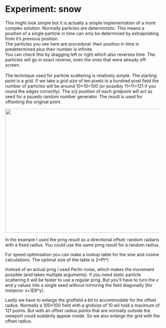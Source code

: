 <!--
  id: 2578
  date: 2014-04-26
  modified: 2017-01-17
  slug: experiment-snow
  type: post
  excerpt: <p>A simple implementation of procedural particle scattering: an infinite field of snow falling upward.</p>
  categories: uncategorized
  tags: Perlin Noise, cool shit, experiment, particles
  metaDescription: A simple implementation of procedural particle scattering: an infinite field of snow falling upward.
  inCv: 
  inPortfolio: 
  dateFrom: 
  dateTo: 
  related: experiment-bezier experiment-blob experiment-boids experiment-clouds experiment-ff experiment-fire experiment-flowfield experiment-glass experiment-grid experiment-heart experiment-marbles experiment-plasma experiment-radialdifference experiment-snow experiment-spiralmap experiment-starzoom experiment-touches experiment-vertical experiment-voronoi
-->

# Experiment: snow

<p>This might look simple but it is actually a simple implementation of a more complex solution. Normally particles are deterministic. This means a position of a single particle in time can only be determined by extrapolating from it&#8217;s previous position.<br />
The particles you see here are procedural: their position in time is predetermined plus their number is infinite.<br />
You can check this by dragging left or right which also reverses time. The particles will go in exact reverse, even the ones that were already off-screen.<br />
<!--more--><br />
The technique used for particle scattering is relatively simple. The starting point is a grid. If we take a grid size of ten pixels in a hundred pixel field the number of particles will be around 10&#215;10=100 (or possibly 11&#215;11=121 if you round the edges correctly). The x/y position of each gridpoint will act as seed for a psuedo random number generator. The result is used for offsetting the original point.</p>
<p><img src="https://res.cloudinary.com/dn1rmdjs5/image/upload/v1566568756/rv/Artboard-1.png" alt="" width="760" height="400" class="alignnone size-full" srcset="https://ronvalstar.nlhttps://res.cloudinary.com/dn1rmdjs5/image/upload/v1566568756/rv/Artboard-1.png 760w, https://ronvalstar.nlhttps://res.cloudinary.com/dn1rmdjs5/image/upload/v1566568756/rv/Artboard-1-300x158.png 300w" sizes="(max-width: 760px) 100vw, 760px" /></p>
<p>In the example I used the prng result as a directional offset: random radians with a fixed radius. You could use the same prng result for a random radius.</p>
<p>For speed optimisation you can make a lookup table for the sine and cosine calculations. The optimal size of the table is 2*Pi*r.</p>
<p>Instead of an actual prng I used Perlin noise, which makes the movement possible (and takes multiple arguments). If you need static particle scattering it will be faster to use a regular prng. But you&#8217;ll have to turn the x and y values into a single seed without mirroring the field diagonally (for instance: x+1E6*y).</p>
<p>Lastly we have to enlarge the gridfield a bit to accommodate for the offset radius. Normally a 100&#215;100 field with a gridsize of 10 wil hold a maximum of 121 points. But with an offset radius points that are normally outside the viewport could suddenly appear inside. So we also enlarge the grid with the offset radius.</p>
<pre><code data-language="javascript" data-src="/static/experiment/snow.js"></code></pre>
